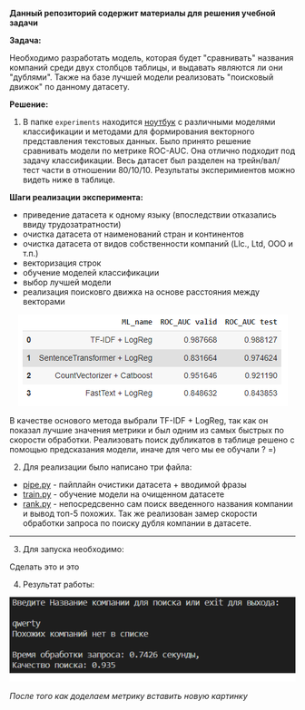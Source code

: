 **Данный репозиторий содержит материалы для решения учебной задачи**


**Задача:**


Необходимо разработать модель, которая будет "сравнивать" названия компаний среди двух столбцов таблицы, и выдавать являются ли они "дублями". Также на базе лучшей модели реализовать "поисковый движок" по данному датасету.


**Решение:**
1. В папке `experiments` находится [ноутбук](./experiments/DL-case2_v2.1.ipynb) с различными моделями классификации и методами для формирования векторного представления текстовых данных. Было принято решение сравнивать модели по метрике ROC-AUC. Она отлично подходит под задачу классификации. Весь датасет был разделен на трейн/вал/тест части в отношении 80/10/10. Результаты эксперимиентов можно видеть ниже в таблице.

**Шаги реализации эксперимента:**

* приведение датасета к одному языку (впоследствии отказались ввиду трудозатратности)
* очистка датасета от наименований стран и континентов
* очистка датасета от видов собственности компаний (Llc., Ltd, ООО и т.п.)
* векторизация строк
* обучение моделей классификации
* выбор лучшей модели
* реализация поисковго движка на основе расстояния между векторами

<p align="center"><img src="./saves/models.png"\></p>

В качестве основого метода выбрали TF-IDF + LogReg, так как он показал лучшие значения метрики и был одним из самых быстрых по скорости обработки. Реализовать поиск дубликатов в таблице решено с помощью предсказания модели, иначе для чего мы ее обучали ? =)

2. Для реализации было написано три файла:

* [pipe.py](./pipe.py) - пайплайн очистики датасета + вводимой фразы
* [train.py](./train.py) - обучение модели на очищенном датасете
* [rank.py](./rank.py) - непосредсвенно сам поиск введенного названия компании и вывод топ-5 похожих. Так же реализован замер скорости обработки запроса по поиску дубля компании в датасете.

---

3. Для запуска необходимо:

Сделать это и это

4. Результат работы:

<p align="center"><img src="./saves/result.png"\></p>

*После того как доделаем метрику вставить новую картинку*
